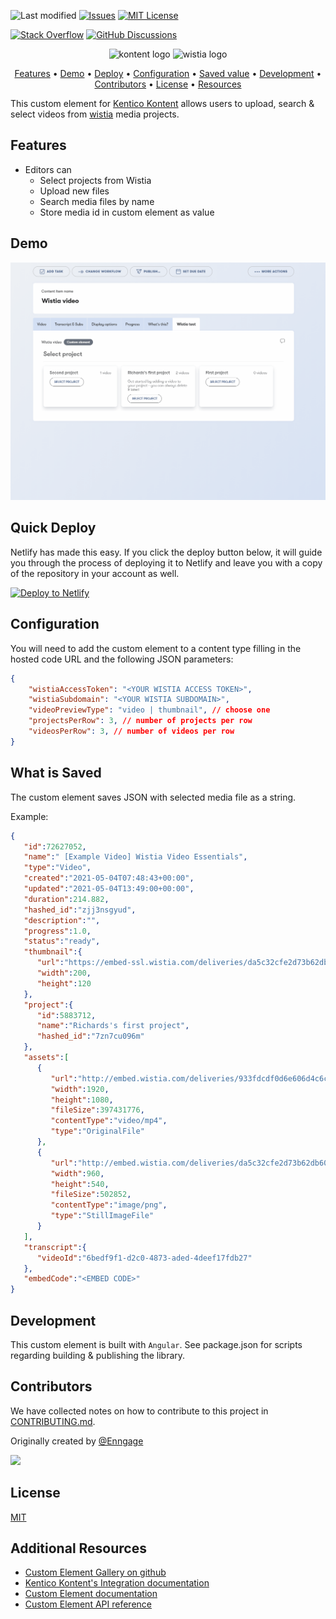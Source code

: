 ![Last modified][last-commit]
[![Issues][issues-shield]][issues-url]
[![MIT License][license-shield]][license-url]

[![Stack Overflow][stack-shield]](https://stackoverflow.com/tags/kentico-kontent)
[![GitHub Discussions][discussion-shield]](https://github.com/Kentico/Home/discussions)

<p align="center">
<image src="docs/kontent.webp" alt="kontent logo" width="150" />
<image src="docs/wistia.png" 
alt="wistia logo" width="300">
</p>

<p align="center">
  <a href="#features">Features</a> •
  <a href="#demo">Demo</a> •
  <a href="#quick-deploy">Deploy</a> •
  <a href="#configuration">Configuration</a> •
  <a href="#what-is-saved">Saved value</a> •
  <a href="#development">Development</a> •
  <a href="#contributors">Contributors</a> •
  <a href="#license">License</a> •
  <a href="#additional-resources">Resources</a>
</p>

This custom element for [Kentico Kontent](https://kontent.ai) allows users to upload, search & select videos from [wistia](https://www.wistia.com) media projects.

## Features

-   Editors can
    -   Select projects from Wistia
    -   Upload new files
    -   Search media files by name
    -   Store media id in custom element as value

## Demo

![Demo Animation][product-demo]

## Quick Deploy

Netlify has made this easy. If you click the deploy button below, it will guide you through the process of deploying it to Netlify and leave you with a copy of the repository in your account as well.

[![Deploy to Netlify](https://www.netlify.com/img/deploy/button.svg)](https://app.netlify.com/start/deploy?repository=https://github.com/Enngage/kontent-custom-element-wistia)

## Configuration

You will need to add the custom element to a content type filling in the hosted code URL and the following JSON parameters:

```json
{
    "wistiaAccessToken": "<YOUR WISTIA ACCESS TOKEN>",
    "wistiaSubdomain": "<YOUR WISTIA SUBDOMAIN>",
    "videoPreviewType": "video | thumbnail", // choose one
    "projectsPerRow": 3, // number of projects per row
    "videosPerRow": 3, // number of videos per row
}
```

## What is Saved

The custom element saves JSON with selected media file as a string.

Example: 

```json
{
   "id":72627052,
   "name":" [Example Video] Wistia Video Essentials",
   "type":"Video",
   "created":"2021-05-04T07:48:43+00:00",
   "updated":"2021-05-04T13:49:00+00:00",
   "duration":214.882,
   "hashed_id":"zjj3nsgyud",
   "description":"",
   "progress":1.0,
   "status":"ready",
   "thumbnail":{
      "url":"https://embed-ssl.wistia.com/deliveries/da5c32cfe2d73b62db603d73cd54164e.jpg?image_crop_resized=200x120",
      "width":200,
      "height":120
   },
   "project":{
      "id":5883712,
      "name":"Richards's first project",
      "hashed_id":"7zn7cu096m"
   },
   "assets":[
      {
         "url":"http://embed.wistia.com/deliveries/933fdcdf0d6e606d4c6cf5d8704e7ad9.bin",
         "width":1920,
         "height":1080,
         "fileSize":397431776,
         "contentType":"video/mp4",
         "type":"OriginalFile"
      },
      {
         "url":"http://embed.wistia.com/deliveries/da5c32cfe2d73b62db603d73cd54164e.bin",
         "width":960,
         "height":540,
         "fileSize":502852,
         "contentType":"image/png",
         "type":"StillImageFile"
      }
   ],
   "transcript":{
      "videoId":"6bedf9f1-d2c0-4873-aded-4deef17fdb27"
   },
   "embedCode":"<EMBED CODE>"
}

```

## Development

This custom element is built with `Angular`. See package.json for scripts regarding building & publishing the library.

## Contributors

We have collected notes on how to contribute to this project in [CONTRIBUTING.md](CONTRIBUTING.md).

Originally created by [@Enngage](https://github.com/Enngage)

<a href="https://github.com/Enngage/kontent-custom-element-wistia/graphs/contributors">
  <img src="https://contrib.rocks/image?repo=Enngage/kontent-custom-element-wistia" />
</a>

## License

[MIT](https://tldrlegal.com/license/mit-license)

## Additional Resources

-   [Custom Element Gallery on github](https://kentico.github.io/kontent-custom-element-samples/gallery/)
-   [Kentico Kontent's Integration documentation](https://docs.kontent.ai/tutorials/develop-apps/integrate/integrations-overview)
-   [Custom Element documentation](https://docs.kontent.ai/tutorials/develop-apps/integrate/content-editing-extensions)
-   [Custom Element API reference](https://docs.kontent.ai/reference/custom-elements-js-api)

[last-commit]: https://img.shields.io/github/last-commit/Enngage/kontent-custom-element-wistia?style=for-the-badge
[contributors-shield]: https://img.shields.io/github/contributors/Enngage/kontent-custom-element-wistia.svg?style=for-the-badge
[contributors-url]: https://github.com/Enngage/kontent-custom-element-wistia/graphs/contributors
[forks-shield]: https://img.shields.io/github/forks/Enngage/kontent-custom-element-wistia.svg?style=for-the-badge
[forks-url]: https://github.com/Enngage/kontent-custom-element-wistia/network/members
[stars-shield]: https://img.shields.io/github/stars/Enngage/kontent-custom-element-wistia.svg?style=for-the-badge
[stars-url]: https://github.com/Enngage/kontent-custom-element-wistia/stargazers
[issues-shield]: https://img.shields.io/github/issues/Enngage/kontent-custom-element-wistia.svg?style=for-the-badge
[issues-url]: https://github.com/Enngage/kontent-custom-element-wistia/issues
[license-shield]: https://img.shields.io/github/license/Enngage/kontent-custom-element-wistia.svg?style=for-the-badge
[license-url]: https://github.com/Enngage/kontent-custom-element-wistia/blob/master/LICENSE
[core-shield]: https://img.shields.io/static/v1?label=&message=core%20integration&style=for-the-badge&color=FF5733
[gallery-shield]: https://img.shields.io/static/v1?label=&message=extension%20gallery&style=for-the-badge&color=51bce0
[stack-shield]: https://img.shields.io/badge/Stack%20Overflow-ASK%20NOW-FE7A16.svg?logo=stackoverflow&logoColor=white&style=for-the-badge
[discussion-shield]: https://img.shields.io/badge/GitHub-Discussions-FE7A16.svg?logo=github&style=for-the-badge
[product-demo]: docs/demo.gif?raw=true

